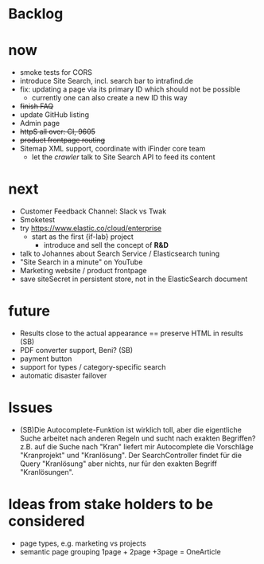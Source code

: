 Backlog
=

# now
* smoke tests for CORS
* introduce Site Search, incl. search bar to intrafind.de
* fix: updating a page via its primary ID which should not be possible 
    * currently one can also create a new ID this way
* ~~finish FAQ~~
* update GitHub listing 
* Admin page
* ~~httpS all over: CI, 9605~~
* ~~product frontpage routing~~
* Sitemap XML support, coordinate with iFinder core team
    * let the *crawler* talk to Site Search API to feed its content

# next
* Customer Feedback Channel: Slack vs Twak
* Smoketest
* try https://www.elastic.co/cloud/enterprise
    * start as the first {if-lab} project
        * introduce and sell the concept of **R&D**
* talk to Johannes about Search Service / Elasticsearch tuning
* "Site Search in a minute" on YouTube 
* Marketing website / product frontpage
* save siteSecret in persistent store, not in the ElasticSearch document

# future
* Results close to the actual appearance == preserve HTML in results (SB)
* PDF converter support, Beni? (SB)
* payment button
* support for types / category-specific search
* automatic disaster failover

# Issues
 * (SB)Die Autocomplete-Funktion ist wirklich toll, aber die eigentliche Suche arbeitet nach anderen Regeln und sucht nach exakten Begriffen?
    z.B. auf die Suche nach "Kran" liefert mir Autocomplete die Vorschläge "Kranprojekt" und "Kranlösung".
    Der SearchController findet für die Query "Kranlösung" aber nichts, nur für den exakten Begriff "Kranlösungen".


# Ideas from stake holders to be considered 

* page types, e.g. marketing vs projects 
* semantic page grouping 
    1page + 2page +3page = OneArticle

